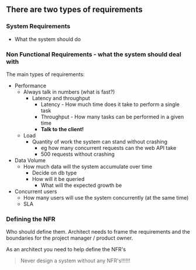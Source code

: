## There are two types of requirements

### System Requirements

- What the system should do

### Non Functional Requirements - what the system should deal with

The main types of requirements:

- Performance
   - Always talk in numbers (what is fast?)
      - Latency and throughput
		- Latency - How much time does it take to perform a single task
		- Throughput - How many tasks can be performed in a given time
		- **Talk to the client!**
  - Load
	- Quantity of work the system can stand without crashing
	  - eg how many concurrent requests can the web API take
	  - 500 requests without crashing
- Data Volume
  - How much data will the system accumulate over time
	- Decide on db type
	- How will it be queried
	  - What will the expected growth be
- Concurrent users
  - How many users will use the system concurrently (at the same time)
  - SLA

### Defining the NFR

Who should define them. Architect needs to frame the requirements and the boundaries for the project manager / product owner.

As an architect you need to help define the NFR's

> Never design a system without any NFR's!!!!!!


